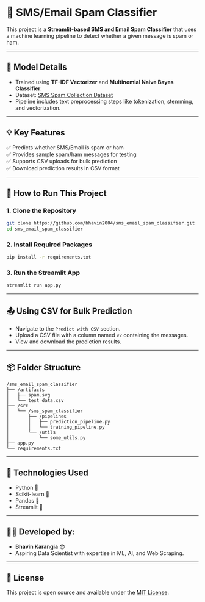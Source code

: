 # 📩 SMS/Email Spam Classifier

This project is a **Streamlit-based SMS and Email Spam Classifier** that uses a machine learning pipeline to detect whether a given message is spam or ham.

---

## 🧠 **Model Details**
- Trained using **TF-IDF Vectorizer** and **Multinomial Naive Bayes Classifier**.
- Dataset: [SMS Spam Collection Dataset](https://archive.ics.uci.edu/ml/datasets/SMS+Spam+Collection)
- Pipeline includes text preprocessing steps like tokenization, stemming, and vectorization.

---

## 💡 **Key Features**
✅ Predicts whether SMS/Email is spam or ham  
✅ Provides sample spam/ham messages for testing  
✅ Supports CSV uploads for bulk prediction  
✅ Download prediction results in CSV format  

---

## 🚀 **How to Run This Project**

### 1. Clone the Repository
```bash
git clone https://github.com/bhavin2004/sms_email_spam_classifier.git
cd sms_email_spam_classifier
```

### 2. Install Required Packages
```bash
pip install -r requirements.txt
```

### 3. Run the Streamlit App
```bash
streamlit run app.py
```

---

## 📤 **Using CSV for Bulk Prediction**
- Navigate to the `Predict with CSV` section.
- Upload a CSV file with a column named `v2` containing the messages.
- View and download the prediction results.

---

## 📦 **Folder Structure**
```
/sms_email_spam_classifier
├── /artifacts
│   ├── spam.svg
│   └── test_data.csv
├── /src
│   └── /sms_spam_classifier
│       ├── /pipelines
│       │   ├── prediction_pipeline.py
│       │   └── training_pipeline.py
│       └── /utils
│           └── some_utils.py
├── app.py
└── requirements.txt
```

---

## 🎨 **Technologies Used**
- Python 🐍
- Scikit-learn 🤖
- Pandas 🧮
- Streamlit 🎈

---

## 👨‍💻 **Developed by:**
- **Bhavin Karangia** 😎
- Aspiring Data Scientist with expertise in ML, AI, and Web Scraping.

---

## 📢 **License**
This project is open source and available under the [MIT License](LICENSE).

